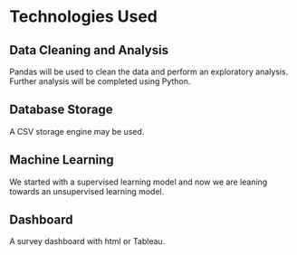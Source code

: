 # Technologies Used
## Data Cleaning and Analysis
Pandas will be used to clean the data and perform an exploratory analysis. Further analysis will be completed using Python.

## Database Storage
A CSV storage engine may be used. 

## Machine Learning
We started with a supervised learning model and now we are leaning towards an unsupervised learning model.

## Dashboard
A survey dashboard with html or Tableau. 